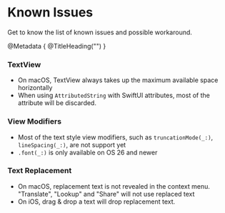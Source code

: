 # Known Issues

Get to know the list of known issues and possible workaround.

@Metadata {
    @TitleHeading("")
}

### TextView

- On macOS, TextView always takes up the maximum available space horizontally
- When using `AttributedString` with SwiftUI attributes, most of the attribute will be discarded.

### View Modifiers

- Most of the text style view modifiers, such as `truncationMode(_:)`, `lineSpacing(_:)`, are not support yet
- `.font(_:)` is only available on OS 26 and newer

### Text Replacement

- On macOS, replacement text is not revealed in the context menu. "Translate", "Lookup" and "Share" will not use replaced text
- On iOS, drag & drop a text will drop replacement text.
